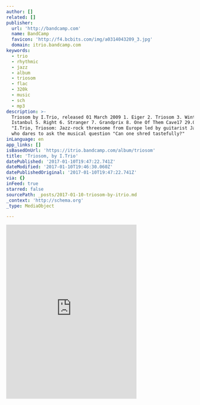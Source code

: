 ```yaml
---
author: []
related: []
publisher:
  url: 'http://bandcamp.com'
  name: BandCamp
  favicon: 'http://f4.bcbits.com/img/a0314043209_3.jpg'
  domain: itrio.bandcamp.com
keywords:
  - trio
  - rhythmic
  - jazz
  - album
  - triosom
  - flac
  - 320k
  - music
  - sch
  - mp3
description: >-
  Triosom by I.Trio, released 01 March 2009 1. Eiger 2. Triosom 3. Winterwind 4.
  Istanbul 5. Right 6. Stranger 7. Grandprix 8. One Of Them Cave17 29.04.09
  "I.Trio, Triosom: Jazz-rock threesome from Europe led by guitarist Jan Trösch,
  who dares to ask the musical question "Can one shred tastefully?"
inLanguage: en
app_links: []
isBasedOnUrl: 'https://itrio.bandcamp.com/album/triosom'
title: 'Triosom, by I.Trio'
datePublished: '2017-01-10T19:47:22.741Z'
dateModified: '2017-01-10T19:46:30.060Z'
datePublishedOriginal: '2017-01-10T19:47:22.741Z'
via: {}
inFeed: true
starred: false
sourcePath: _posts/2017-01-10-triosom-by-itrio.md
_context: 'http://schema.org'
_type: MediaObject

---
```

<iframe src="https://cdn.embedly.com/widgets/media.html?src=https%3A%2F%2Fbandcamp.com%2FEmbeddedPlayer%2Fv%3D2%2Falbum%3D1634339132%2Fsize%3Dlarge%2Flinkcol%3D0084B4%2Fnotracklist%3Dtrue%2Ftwittercard%3Dtrue%2F&amp;url=http%3A%2F%2Fmusic.itrio.ch%2Falbum%2Ftriosom&amp;image=http%3A%2F%2Ff4.bcbits.com%2Fimg%2Fa0314043209_5.jpg&amp;key=b7d04c9b404c499eba89ee7072e1c4f7&amp;type=text%2Fhtml&amp;schema=itrio" width="350" height="467" scrolling="no" frameborder="0" allowfullscreen="" style=""></iframe>